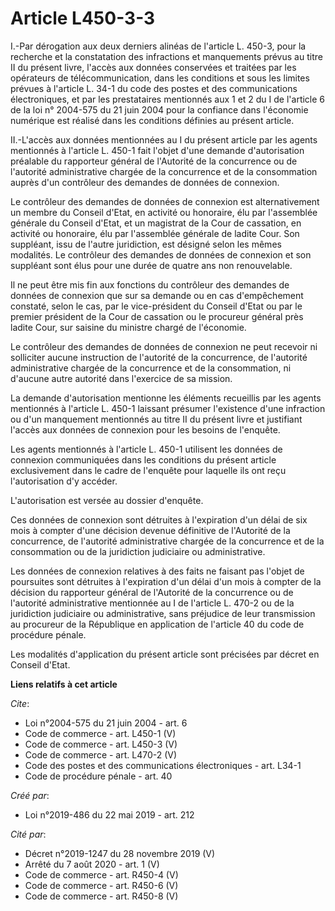 # Article L450-3-3

I.-Par dérogation aux deux derniers alinéas de l'article L. 450-3, pour la recherche et la constatation des infractions et
manquements prévus au titre II du présent livre, l'accès aux données conservées et traitées par les opérateurs de
télécommunication, dans les conditions et sous les limites prévues à l'article L. 34-1 du code des postes et des
communications électroniques, et par les prestataires mentionnés aux 1 et 2 du I de l'article 6 de la loi n° 2004-575 du 21
juin 2004 pour la confiance dans l'économie numérique est réalisé dans les conditions définies au présent article. 

II.-L'accès aux données mentionnées au I du présent article par les agents mentionnés à l'article L. 450-1 fait l'objet d'une
demande d'autorisation préalable du rapporteur général de l'Autorité de la concurrence ou de l'autorité administrative
chargée de la concurrence et de la consommation auprès d'un contrôleur des demandes de données de connexion. 

Le contrôleur des demandes de données de connexion est alternativement un membre du Conseil d'Etat, en activité ou honoraire,
élu par l'assemblée générale du Conseil d'Etat, et un magistrat de la Cour de cassation, en activité ou honoraire, élu par
l'assemblée générale de ladite Cour. Son suppléant, issu de l'autre juridiction, est désigné selon les mêmes modalités. Le
contrôleur des demandes de données de connexion et son suppléant sont élus pour une durée de quatre ans non renouvelable. 

Il ne peut être mis fin aux fonctions du contrôleur des demandes de données de connexion que sur sa demande ou en cas
d'empêchement constaté, selon le cas, par le vice-président du Conseil d'Etat ou par le premier président de la Cour de
cassation ou le procureur général près ladite Cour, sur saisine du ministre chargé de l'économie. 

Le contrôleur des demandes de données de connexion ne peut recevoir ni solliciter aucune instruction de l'autorité de la
concurrence, de l'autorité administrative chargée de la concurrence et de la consommation, ni d'aucune autre autorité dans
l'exercice de sa mission. 

La demande d'autorisation mentionne les éléments recueillis par les agents mentionnés à l'article L. 450-1 laissant présumer
l'existence d'une infraction ou d'un manquement mentionnés au titre II du présent livre et justifiant l'accès aux données de
connexion pour les besoins de l'enquête. 

Les agents mentionnés à l'article L. 450-1 utilisent les données de connexion communiquées dans les conditions du présent
article exclusivement dans le cadre de l'enquête pour laquelle ils ont reçu l'autorisation d'y accéder. 

L'autorisation est versée au dossier d'enquête. 

Ces données de connexion sont détruites à l'expiration d'un délai de six mois à compter d'une décision devenue définitive de
l'Autorité de la concurrence, de l'autorité administrative chargée de la concurrence et de la consommation ou de la
juridiction judiciaire ou administrative. 

Les données de connexion relatives à des faits ne faisant pas l'objet de poursuites sont détruites à l'expiration d'un délai
d'un mois à compter de la décision du rapporteur général de l'Autorité de la concurrence ou de l'autorité administrative
mentionnée au I de l'article L. 470-2 ou de la juridiction judiciaire ou administrative, sans préjudice de leur transmission
au procureur de la République en application de l'article 40 du code de procédure pénale. 

Les modalités d'application du présent article sont précisées par décret en Conseil d'Etat.

**Liens relatifs à cet article**

_Cite_:

  - Loi n°2004-575 du 21 juin 2004 - art. 6
  - Code de commerce - art. L450-1 (V)
  - Code de commerce - art. L450-3 (V)
  - Code de commerce - art. L470-2 (V)
  - Code des postes et des communications électroniques - art. L34-1
  - Code de procédure pénale - art. 40

_Créé par_:

  - Loi n°2019-486 du 22 mai 2019 - art. 212

_Cité par_:

  - Décret n°2019-1247 du 28 novembre 2019 (V)
  - Arrêté du 7 août 2020 - art. 1 (V)
  - Code de commerce - art. R450-4 (V)
  - Code de commerce - art. R450-6 (V)
  - Code de commerce - art. R450-8 (V)
